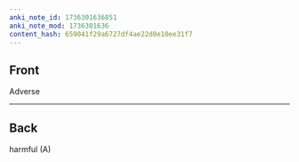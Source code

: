 ```yaml
---
anki_note_id: 1736301636851
anki_note_mod: 1736301636
content_hash: 659041f29a6727df4ae22d0e10ee31f7
---
```


## Front

Adverse

<hr/>

## Back

harmful (A)
